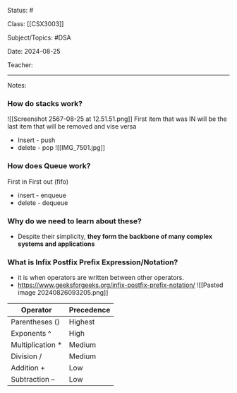 Status: #

Class: [[CSX3003]]

Subject/Topics: #DSA 

Date: 2024-08-25

Teacher:

___

Notes:

### How do stacks work?
![[Screenshot 2567-08-25 at 12.51.51.png]]
First item that was IN will be the last item that will be removed and vise versa
- Insert - push
- delete - pop
![[IMG_7501.jpg]]
### How does Queue work?
First in First out (fifo)
- insert - enqueue
- delete - dequeue
### Why do we need to learn about these?
- Despite their simplicity, **they form the backbone of many complex systems and applications**

### What is Infix Postfix Prefix Expression/Notation?
- it is when operators are written between other operators.
- https://www.geeksforgeeks.org/infix-postfix-prefix-notation/
![[Pasted image 20240826093205.png]]


| Operator         | Precedence |
| ---------------- | ---------- |
| Parentheses ()   | Highest    |
| Exponents ^      | High       |
| Multiplication * | Medium     |
| Division /       | Medium     |
| Addition +       | Low        |
| Subtraction –    | Low        |
